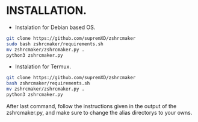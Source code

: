 # INSTALLATION.
+ Instalation for Debian based OS.
```bash
git clone https://github.com/supremXD/zshrcmaker
sudo bash zshrcmaker/requirements.sh
mv zshrcmaker/zshrcmaker.py .
python3 zshrcmaker.py
```
+ Instalation for Termux.
```bash
git clone https://github.com/supremXD/zshrcmaker
bash zshrcmaker/requirements.sh
mv zshrcmaker/zshrcmaker.py .
python3 zshrcmaker.py
```
After last command, follow the instructions given in the output of the zshrcmaker.py, and make sure to change the alias
directorys to your owns.
